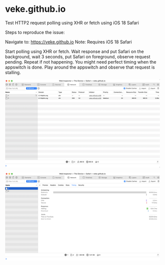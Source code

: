 # veke.github.io
Test HTTP2 request polling using XHR or fetch using iOS 18 Safari

Steps to reproduce the issue:

Navigate to: https://veke.github.io
Note: Requires iOS 18 Safari

Start polling using XHR or fetch.
Wait response and put Safari on the background, wait 3 seconds, put Safari on foreground, observe request pending.
Repeat if not happening.
You might need perfect timing when the appswitch is done. Play around the appswitch and observe that request is stalling.

![alt text](https://github.com/veke/veke.github.io/blob/main/pending3.png)

![alt text](https://github.com/veke/veke.github.io/blob/main/pending4.png)
